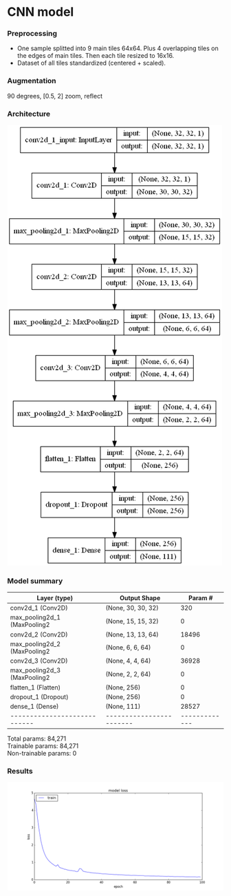 # CNN model
### Preprocessing
* One sample splitted into 9 main tiles 64x64. Plus 4 overlapping
  tiles on the edges of main tiles. Then each tile resized to 16x16.
* Dataset of all tiles standardized (centered + scaled).
### Augmentation
90 degrees, [0.5, 2] zoom, reflect
### Architecture
![Architecture](architecture.png)
### Model summary
Layer (type)                | Output Shape           |   Param #   
----------------------------|------------------------|-------------
conv2d_1 (Conv2D)           | (None, 30, 30, 32)     |   320       
max_pooling2d_1 (MaxPooling2| (None, 15, 15, 32)     |   0         
conv2d_2 (Conv2D)           | (None, 13, 13, 64)     |   18496     
max_pooling2d_2 (MaxPooling2| (None, 6, 6, 64)       |   0         
conv2d_3 (Conv2D)           | (None, 4, 4, 64)       |   36928     
max_pooling2d_3 (MaxPooling2| (None, 2, 2, 64)       |   0         
flatten_1 (Flatten)         | (None, 256)            |   0         
dropout_1 (Dropout)         | (None, 256)            |   0         
dense_1 (Dense)             | (None, 111)            |   28527     
----------------------------|------------------------|-------------
Total params: 84,271  
Trainable params: 84,271  
Non-trainable params: 0  
### Results
![Loss plot](loss.png)
